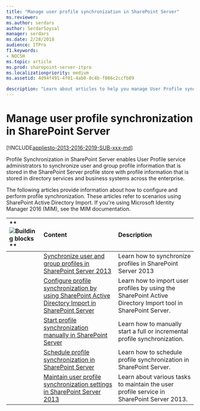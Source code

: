 ```yaml
---
title: "Manage user profile synchronization in SharePoint Server"
ms.reviewer: 
ms.author: serdars
author: SerdarSoysal
manager: serdars
ms.date: 2/28/2018
audience: ITPro
f1.keywords:
- NOCSH
ms.topic: article
ms.prod: sharepoint-server-itpro
ms.localizationpriority: medium
ms.assetid: 4d94f491-4f01-4ab8-8c4b-f086c2ccfb89

description: "Learn about articles to help you manage User Profile synchronization in SharePoint Server."
---
```


# Manage user profile synchronization in SharePoint Server

[!INCLUDE[appliesto-2013-2016-2019-SUB-xxx-md](../includes/appliesto-2013-2016-2019-SUB-xxx-md.md)]
  
Profile Synchronization in SharePoint Server enables User Profile service administrators to synchronize user and group profile information that is stored in the SharePoint Server profile store with profile information that is stored in directory services and business systems across the enterprise.
  
The following articles provide information about how to configure and perform profile synchronization. These articles refer to scenarios using SharePoint Active Directory Import. If you're using Microsoft Identity Manager 2016 (MIM), see the MIM documentation.
  
|**        ![Building blocks](../media/mod_icon_buildingblock_M.png)                 **|**Content**|**Description**|
|:-----|:-----|:-----|
||[Synchronize user and group profiles in SharePoint Server 2013](configure-profile-synchronization.md) <br/> |Learn how to synchronize profiles in SharePoint Server 2013  <br/> |
||[Configure profile synchronization by using SharePoint Active Directory Import in SharePoint Server](configure-profile-synchronization-by-using-sharepoint-active-directory-import.md) <br/> |Learn how to import user profiles by using the SharePoint Active Directory Import tool in SharePoint Server.  <br/> |
||[Start profile synchronization manually in SharePoint Server](start-profile-synchronization-manually.md) <br/> |Learn how to manually start a full or incremental profile synchronization.  <br/> |
||[Schedule profile synchronization in SharePoint Server](schedule-profile-synchronization.md) <br/> |Learn how to schedule profile synchronization in SharePoint Server.  <br/> |
||[Maintain user profile synchronization settings in SharePoint Server 2013](maintain-profile-synchronization.md) <br/> |Learn about various tasks to maintain the user profile service in SharePoint Server 2013.  <br/> |
   

